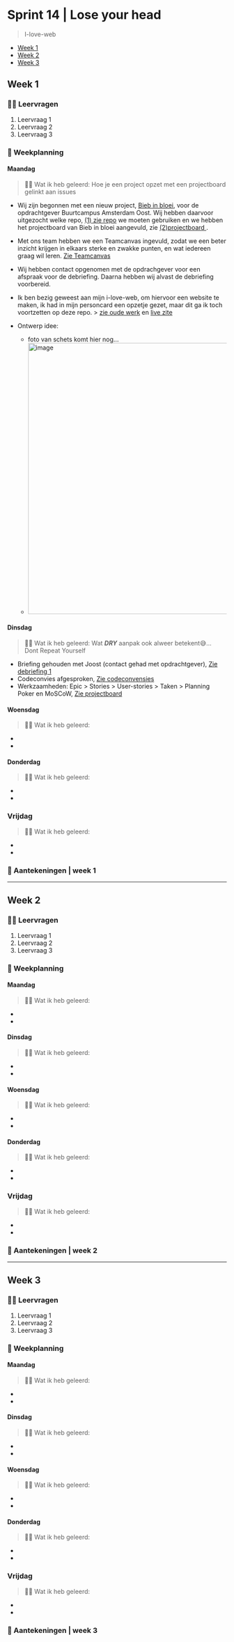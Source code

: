 # Sprint 14 | Lose your head
> I-love-web

- [Week 1](https://github.com/Lmikkers/i-love-web/blob/main/sprint-14.md#week-1)
- [Week 2](https://github.com/Lmikkers/i-love-web/blob/main/sprint-14.md#week-2)
- [Week 3](https://github.com/Lmikkers/i-love-web/blob/main/sprint-14.md#week-3)

## Week 1 

### 👩‍🎓 Leervragen
1. Leervraag 1
2. Leervraag 2
3. Leervraag 3

### 📅 Weekplanning
#### Maandag
> 👩‍🎓 Wat ik heb geleerd: Hoe je een project opzet met een projectboard gelinkt aan issues
- Wij zijn begonnen met een nieuw project, [Bieb in bloei](https://github.com/fdnd-agency/buurtcampus-oost), voor de opdrachtgever Buurtcampus Amsterdam Oost. Wij hebben daarvoor uitgezocht  welke repo,  [(1) zie repo](https://github.com/rutgerkock/buurtcampus-oost/tree/release-candidate-bieb-in-bloei) we moeten gebruiken en we hebben het projectboard van Bieb in bloei aangevuld, zie [(2)projectboard ](https://github.com/orgs/fdnd-agency/projects/3/views/1).
- Met ons team hebben we een Teamcanvas ingevuld, zodat we een beter inzicht krijgen in elkaars sterke en zwakke punten, en wat iedereen graag wil leren. [Zie Teamcanvas](https://github.com/orgs/fdnd-agency/projects/3/views/1?pane=issue&itemId=80739668)
- Wij hebben contact opgenomen met de opdrachgever voor een afspraak voor de debriefing. Daarna hebben wij alvast de debriefing voorbereid.

- Ik ben bezig geweest aan mijn i-love-web, om hiervoor een website te maken, ik had in mijn personcard een opzetje gezet, maar dit ga ik toch voortzetten op deze repo. > [zie oude werk](https://github.com/fdnd-task/your-tribe-for-life-profile-card/commit/4c64d532859e30d72d671c56c3c42c15088ace64) en [live zite](your-tribe-for-life-profile-card-ecru-pi.vercel.app)
- Ontwerp idee:
  - foto van schets komt hier nog...
  - <img width="623" alt="image" src="https://github.com/user-attachments/assets/614fff6f-bbbd-43f4-9abd-24e2b0d7c4ef">

#### Dinsdag
> 👩‍🎓 Wat ik heb geleerd: Wat ***DRY*** aanpak ook alweer betekent😅... Dont Repeat Yourself
- Briefing gehouden met Joost (contact gehad met opdrachtgever), [Zie debriefing 1](https://github.com/orgs/fdnd-agency/projects/3/views/1?pane=issue&itemId=80740722)
- Codeconvies afgesproken, [Zie codeconvensies](https://github.com/orgs/fdnd-agency/projects/3/views/1?pane=issue&itemId=80742269)
- Werkzaamheden: Epic > Stories > User-stories > Taken > Planning Poker en MoSCoW, [Zie projectboard](https://github.com/orgs/fdnd-agency/projects/3/views/1)

#### Woensdag
> 👩‍🎓 Wat ik heb geleerd:
-
-

#### Donderdag
> 👩‍🎓 Wat ik heb geleerd:
-
-

### Vrijdag
> 👩‍🎓 Wat ik heb geleerd:
-
-

### 📝 Aantekeningen | week 1


***


## Week 2 

### 👩‍🎓 Leervragen
1. Leervraag 1
2. Leervraag 2
3. Leervraag 3

### 📅 Weekplanning
#### Maandag
> 👩‍🎓 Wat ik heb geleerd:
-
-
#### Dinsdag
> 👩‍🎓 Wat ik heb geleerd:
-
-
#### Woensdag
> 👩‍🎓 Wat ik heb geleerd:
-
-
#### Donderdag
> 👩‍🎓 Wat ik heb geleerd:
-
-
### Vrijdag
> 👩‍🎓 Wat ik heb geleerd:
-
-

### 📝 Aantekeningen | week 2

***


## Week 3 

### 👩‍🎓 Leervragen
1. Leervraag 1
2. Leervraag 2
3. Leervraag 3

### 📅 Weekplanning
#### Maandag
> 👩‍🎓 Wat ik heb geleerd:
-
-
#### Dinsdag
> 👩‍🎓 Wat ik heb geleerd:
-
-
#### Woensdag
> 👩‍🎓 Wat ik heb geleerd:
-
-
#### Donderdag
> 👩‍🎓 Wat ik heb geleerd:
-
-
### Vrijdag
> 👩‍🎓 Wat ik heb geleerd:
-
-

### 📝 Aantekeningen | week 3

